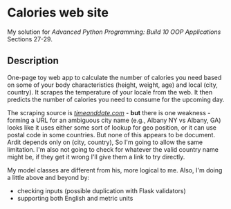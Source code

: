 # Calories web site 

My solution for *Advanced Python Programming: Build 10 OOP Applications* Sections 27-29.  

## Description
One-page toy web app to calculate the number of calories you need based on some of your body characteristics (height, weight, age) and local (city, country).  It scrapes the temperature of your locale from the web.  It then predicts the number of calories you need to consume for the upcoming day.

The scraping source is [*timeanddate.com*](https://timeanddate.com) - **but** there is one weakness - forming a URL for an ambiguous city name (e.g., Albany NY vs Albany, GA) looks like it uses either some sort of lookup for geo position, or it can use postal code in some countries.  But none of this appears to be document.  Ardit depends only on (city, country),  So I'm going to allow the same limitation.  I'm also not going to check for whatever the valid country name might be, if they get it wrong I'll give them a link to try directly.

My model classes are different from his, more logical to me.  Also, I'm doing a little above and beyond by:
  - checking inputs (possible duplication with Flask validators)
  - supporting both English and metric units
